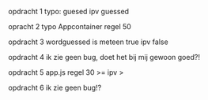 opdracht 1
typo: guesed ipv guessed

opracht 2
typo Appcontainer regel 50

opdracht 3
wordguessed is meteen true ipv false

opdracht 4
ik zie geen bug, doet het bij mij gewoon goed?!

opdracht 5
app.js regel 30 >= ipv >

opdracht 6
ik zie geen bug!?
